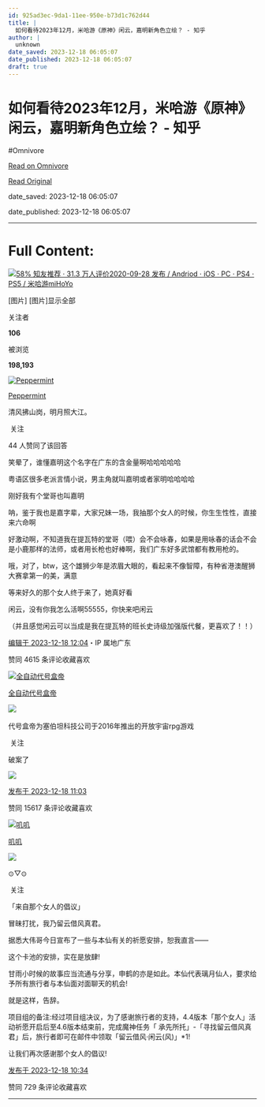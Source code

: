 ```yaml
---
id: 925ad3ec-9da1-11ee-950e-b73d1c762d44
title: |
  如何看待2023年12月，米哈游《原神》闲云，嘉明新角色立绘？ - 知乎
author: |
  unknown
date_saved: 2023-12-18 06:05:07
date_published: 2023-12-18 06:05:07
draft: true
---
```


# 如何看待2023年12月，米哈游《原神》闲云，嘉明新角色立绘？ - 知乎
#Omnivore

[Read on Omnivore](https://omnivore.app/me/2023-12-18c7cea4253)

[Read Original](https://www.zhihu.com/question/635445094/answer/3330213857)

date_saved: 2023-12-18 06:05:07

date_published: 2023-12-18 06:05:07

--- 

# Full Content: 

[![](https://proxy-prod.omnivore-image-cache.app/0x0,sfR3M7Ta62jgH-IcAMu9WBNYr-VOAWrIoUW5fOzIxw8k/https://pic1.zhimg.com/v2-cb373d510429adc96c14793bed8ca9fd_qhd.jpg?source=57bbeac9)58% 知友推荐 · 31.3 万人评价2020-09-28 发布 / Andriod ⋅ iOS ⋅ PC ⋅ PS4 ⋅ PS5 / 米哈游miHoYo​​](https://www.zhihu.com/topic/20760895)

\[图片\] \[图片\]显示全部 ​

关注者

**106**

被浏览

**198,193**

[![Peppermint](https://proxy-prod.omnivore-image-cache.app/0x0,sUGNw3SJ60dt7vpXWDT-yEu-h0U16fSveZVu1QLy-9KQ/https://pic1.zhimg.com/v2-7a3ebc09593f1bf74f43041c296835aa_l.jpg?source=2c26e567)](https://www.zhihu.com/people/janiejanie)

[Peppermint](https://www.zhihu.com/people/janiejanie)

清风拂山岗，明月照大江。

​ 关注

44 人赞同了该回答

笑晕了，谁懂嘉明这个名字在广东的含金量啊哈哈哈哈哈

粤语区很多老派言情小说，男主角就叫嘉明或者家明哈哈哈哈

刚好我有个堂哥也叫嘉明

呐，鉴于我也是嘉字辈，大家兄妹一场，我抽那个女人的时候，你生生性性，直接来六命啊

好激动啊，不知道我在提瓦特的堂哥（喂）会不会咏春，如果是用咏春的话会不会是小鹿那样的法师，或者用长枪也好棒啊，我们广东好多武馆都有教用枪的。

哦，对了，btw，这个雄狮少年是浓眉大眼的，看起来不像智障，有种省港澳醒狮大赛拿第一的美，满意

等来好久的那个女人终于来了，她真好看

闲云，没有你我怎么活啊55555，你快来吧闲云

（并且感觉闲云可以当成是我在提瓦特的班长史诗级加强版代餐，更喜欢了！！）

[编辑于 2023-12-18 12:04](https://www.zhihu.com/question/635445094/answer/3330213857)・IP 属地广东

​赞同 46​​15 条评论​收藏​喜欢

[![全自动代号盒帝](https://proxy-prod.omnivore-image-cache.app/0x0,sxu334OCDGPs5f5XKarvKN_5c17JSfGZzEO4FEONn480/https://picx.zhimg.com/v2-519b1b98c737a75327aa31a87dc78a35_l.jpg?source=1def8aca)](https://www.zhihu.com/people/jian-yan-zhe-60)

[全自动代号盒帝](https://www.zhihu.com/people/jian-yan-zhe-60)

​![](https://proxy-prod.omnivore-image-cache.app/0x0,sRpP1H2oa_TfsDLpATwsIt6ipVLRN7HlUZGTch2Ee4JQ/https://picx.zhimg.com/v2-4812630bc27d642f7cafcd6cdeca3d7a.jpg?source=88ceefae)

代号盒帝为塞伯坦科技公司于2016年推出的开放宇宙rpg游戏

​ 关注

破案了

![](https://proxy-prod.omnivore-image-cache.app/1080x1092,sX60ipQ1Ujgu3F2LevSLeLLpTPk4NfG2ngUfx3KmUTnY/https://picx.zhimg.com/50/v2-c2944cea4edffa3212d19962293963a9_720w.jpg?source=1def8aca)

[发布于 2023-12-18 11:03](https://www.zhihu.com/question/635445094/answer/3330218249)

​赞同 156​​17 条评论​收藏​喜欢

[![叽叽](https://proxy-prod.omnivore-image-cache.app/0x0,sUdOI0NOm7l-6WfVX8SfLvaeeJl7Qgo_22fP2wxKBPIo/https://pic1.zhimg.com/v2-99d34be3464a8d0bcf12b15e7b156b76_l.jpg?source=1def8aca)](https://www.zhihu.com/people/ji-ji-75-82)

[叽叽](https://www.zhihu.com/people/ji-ji-75-82)

​![](https://proxy-prod.omnivore-image-cache.app/0x0,sEQaOWrSM4sYxMszrQ6lhsM51WgM5AvlqxCkeG6GJZz4/https://pic1.zhimg.com/v2-4812630bc27d642f7cafcd6cdeca3d7a.jpg?source=88ceefae)

⊙▽⊙

​ 关注

「来自那个女人的倡议」

冒昧打扰，我乃留云借风真君。

据悉大伟哥今日宣布了一些与本仙有关的祈愿安排，恕我直言——

这个卡池的安排，实在是放肆!

甘雨小时候的故事应当流通与分享，申鹤的亦是如此。本仙代表璃月仙人，要求给予所有旅行者与本仙面对面聊天的机会!

就是这样，告辞。

项目组的备注:经过项目组决议，为了感谢旅行者的支持，4.4版本「那个女人」活动祈愿开启后至4.6版本结束前，完成魔神任务「 承先所托」-「寻找留云借风真君」后，旅行者即可在邮件中领取「留云借风·闲云(风)」\*1!

让我们再次感谢那个女人的倡议!

[发布于 2023-12-18 10:34](https://www.zhihu.com/question/635445094/answer/3330191323)

​赞同 72​​9 条评论​收藏​喜欢

---

